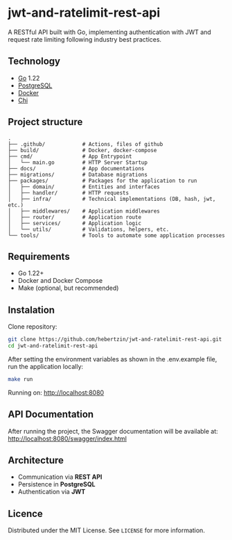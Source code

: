 # jwt-and-ratelimit-rest-api

A RESTful API built with Go, implementing authentication with JWT and request rate limiting following industry best practices.

## Technology

* [Go](https://golang.org/) 1.22
* [PostgreSQL](https://www.postgresql.org/)
* [Docker](https://www.docker.com/)
* [Chi](https://go-chi.io/#/)

## Project structure

```
.
├── .github/            # Actions, files of github
├── build/              # Docker, docker-compose
├── cmd/                # App Entrypoint
│   └── main.go         # HTTP Server Startup
├── docs/               # App documentations
├── migrations/         # Database migrations
├── packages/           # Packages for the application to run
│   ├── domain/         # Entities and interfaces
│   ├── handler/        # HTTP requests
│   ├── infra/          # Technical implementations (DB, hash, jwt, etc.)
│   ├── middlewares/    # Application middlewares
│   ├── router/         # Application route
│   ├── services/       # Application logic
│   └── utils/          # Validations, helpers, etc.
└── tools/              # Tools to automate some application processes
```

## Requirements

*  Go 1.22+
*  Docker and Docker Compose
*  Make (optional, but recommended)

## Instalation

Clone repository:

```bash
git clone https://github.com/hebertzin/jwt-and-ratelimit-rest-api.git
cd jwt-and-ratelimit-rest-api
```

After setting the environment variables as shown in the .env.example file, run the application locally:

```bash
make run
```

Running on: [http://localhost:8080](http://localhost:8080)

## API Documentation

After running the project, the Swagger documentation will be available at:  [http://localhost:8080/swagger/index.html](http://localhost:8080/swagger/index.html)

## Architecture

* Communication via **REST API**
* Persistence in **PostgreSQL**
* Authentication via **JWT**

## Licence

Distributed under the MIT License. See `LICENSE` for more information.
